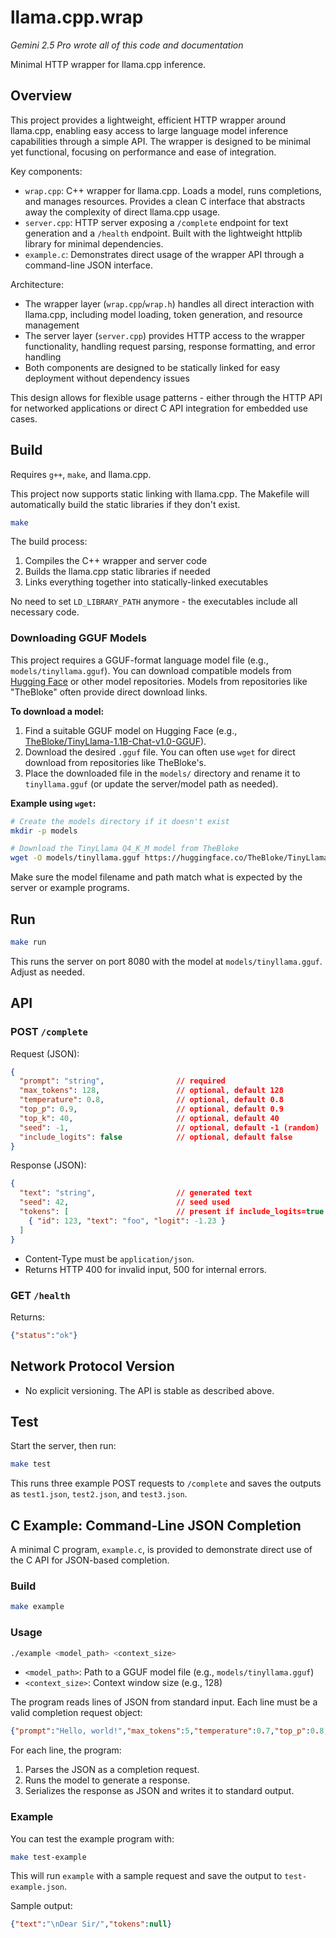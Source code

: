 # llama.cpp.wrap

_Gemini 2.5 Pro wrote all of this code and documentation_

Minimal HTTP wrapper for llama.cpp inference.

## Overview

This project provides a lightweight, efficient HTTP wrapper around llama.cpp, enabling easy access to large language model inference capabilities through a simple API. The wrapper is designed to be minimal yet functional, focusing on performance and ease of integration.

Key components:

- `wrap.cpp`: C++ wrapper for llama.cpp. Loads a model, runs completions, and manages resources. Provides a clean C interface that abstracts away the complexity of direct llama.cpp usage.
- `server.cpp`: HTTP server exposing a `/complete` endpoint for text generation and a `/health` endpoint. Built with the lightweight httplib library for minimal dependencies.
- `example.c`: Demonstrates direct usage of the wrapper API through a command-line JSON interface.

Architecture:
- The wrapper layer (`wrap.cpp`/`wrap.h`) handles all direct interaction with llama.cpp, including model loading, token generation, and resource management
- The server layer (`server.cpp`) provides HTTP access to the wrapper functionality, handling request parsing, response formatting, and error handling
- Both components are designed to be statically linked for easy deployment without dependency issues

This design allows for flexible usage patterns - either through the HTTP API for networked applications or direct C API integration for embedded use cases.

## Build

Requires `g++`, `make`, and llama.cpp.

This project now supports static linking with llama.cpp. The Makefile will automatically build the static libraries if they don't exist.

```sh
make
```

The build process:
1. Compiles the C++ wrapper and server code
2. Builds the llama.cpp static libraries if needed
3. Links everything together into statically-linked executables

No need to set `LD_LIBRARY_PATH` anymore - the executables include all necessary code.

### Downloading GGUF Models

This project requires a GGUF-format language model file (e.g., `models/tinyllama.gguf`). You can download compatible models from [Hugging Face](https://huggingface.co/models?library=gguf) or other model repositories. Models from repositories like "TheBloke" often provide direct download links.

**To download a model:**

1. Find a suitable GGUF model on Hugging Face (e.g., [TheBloke/TinyLlama-1.1B-Chat-v1.0-GGUF](https://huggingface.co/TheBloke/TinyLlama-1.1B-Chat-v1.0-GGUF)).
2. Download the desired `.gguf` file. You can often use `wget` for direct download from repositories like TheBloke's.
3. Place the downloaded file in the `models/` directory and rename it to `tinyllama.gguf` (or update the server/model path as needed).

**Example using `wget`:**

```sh
# Create the models directory if it doesn't exist
mkdir -p models

# Download the TinyLlama Q4_K_M model from TheBloke
wget -O models/tinyllama.gguf https://huggingface.co/TheBloke/TinyLlama-1.1B-Chat-v1.0-GGUF/resolve/main/tinyllama-1.1b-chat-v1.0.Q4_K_M.gguf
```

Make sure the model filename and path match what is expected by the server or example programs.

## Run

```sh
make run
```
This runs the server on port 8080 with the model at `models/tinyllama.gguf`. Adjust as needed.

## API

### POST `/complete`

Request (JSON):

```json
{
  "prompt": "string",                // required
  "max_tokens": 128,                 // optional, default 128
  "temperature": 0.8,                // optional, default 0.8
  "top_p": 0.9,                      // optional, default 0.9
  "top_k": 40,                       // optional, default 40
  "seed": -1,                        // optional, default -1 (random)
  "include_logits": false            // optional, default false
}
```

Response (JSON):

```json
{
  "text": "string",                  // generated text
  "seed": 42,                        // seed used
  "tokens": [                        // present if include_logits=true
    { "id": 123, "text": "foo", "logit": -1.23 }
  ]
}
```

- Content-Type must be `application/json`.
- Returns HTTP 400 for invalid input, 500 for internal errors.

### GET `/health`

Returns:

```json
{"status":"ok"}
```

## Network Protocol Version

- No explicit versioning. The API is stable as described above.

## Test

Start the server, then run:

```sh
make test
```

This runs three example POST requests to `/complete` and saves the outputs as `test1.json`, `test2.json`, and `test3.json`.

## C Example: Command-Line JSON Completion

A minimal C program, `example.c`, is provided to demonstrate direct use of the C API for JSON-based completion.

### Build

```sh
make example
```

### Usage

```sh
./example <model_path> <context_size>
```

- `<model_path>`: Path to a GGUF model file (e.g., `models/tinyllama.gguf`)
- `<context_size>`: Context window size (e.g., 128)

The program reads lines of JSON from standard input. Each line must be a valid completion request object:

```json
{"prompt":"Hello, world!","max_tokens":5,"temperature":0.7,"top_p":0.8,"top_k":30,"seed":42,"include_logits":false}
```

For each line, the program:
1. Parses the JSON as a completion request.
2. Runs the model to generate a response.
3. Serializes the response as JSON and writes it to standard output.

### Example

You can test the example program with:

```sh
make test-example
```

This will run `example` with a sample request and save the output to `test-example.json`.

Sample output:

```json
{"text":"\nDear Sir/","tokens":null}
```
